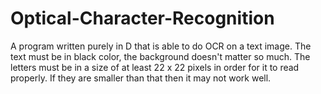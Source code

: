 # Optical-Character-Recognition
A program written purely in D that is able to do OCR on a text image.
The text must be in black color, the background doesn't matter so much.
The letters must be in a size of at least 22 x 22 pixels in order for it to read properly. If they are smaller than that then it may not work well.
